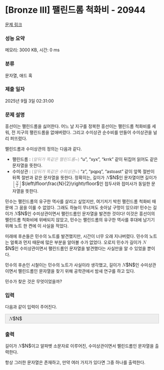 # [Bronze III] 팰린드롬 척화비 - 20944 

[문제 링크](https://www.acmicpc.net/problem/20944) 

### 성능 요약

메모리: 3000 KB, 시간: 0 ms

### 분류

문자열, 애드 혹

### 제출 일자

2025년 9월 3일 02:31:00

### 문제 설명

<p>흥선이는 팰린드롬을 싫어한다. 어느 날 지구를 정복한 흥선이는 팰린드롬 척화비를 세워, 전 지구의 팰린드롬을 없애버렸다. 그리고 수미상관 순수비를 만들어 수미상관을 널리 퍼뜨렸다.</p>

<p>팰린드롬과 수미상관의 정의는 다음과 같다.</p>

<ul>
	<li>팰린드롬 : <span style="color:#999999;">(<em>앞뒤가 똑같은 팰린드롬~</em>)</span> “u”, “xyx”, “krrk” 같이 뒤집어 읽어도 같은 문자열을 뜻한다.</li>
	<li>수미상관 : <span style="color:#999999;">(<em>앞뒤가 똑같은 수미상관~</em>)</span> “z”, “pqpq”, “astoast” 같이 앞쪽 절반이 뒤쪽 절반과 같은 문자열을 뜻한다. 정확히는, 길이가 <mjx-container class="MathJax" jax="CHTML" style="font-size: 109%; position: relative;"><mjx-math class="MJX-TEX" aria-hidden="true"><mjx-mi class="mjx-i"><mjx-c class="mjx-c1D441 TEX-I"></mjx-c></mjx-mi></mjx-math><mjx-assistive-mml unselectable="on" display="inline"><math xmlns="http://www.w3.org/1998/Math/MathML"><mi>N</mi></math></mjx-assistive-mml><span aria-hidden="true" class="no-mathjax mjx-copytext">$N$</span></mjx-container>인 문자열이면 길이가 <mjx-container class="MathJax" jax="CHTML" style="font-size: 109%; position: relative;"><mjx-math class="MJX-TEX" aria-hidden="true"><mjx-mrow><mjx-mo class="mjx-sop"><mjx-c class="mjx-c230A TEX-S1"></mjx-c></mjx-mo><mjx-mfrac><mjx-frac><mjx-num><mjx-nstrut></mjx-nstrut><mjx-mi class="mjx-i" size="s"><mjx-c class="mjx-c1D441 TEX-I"></mjx-c></mjx-mi></mjx-num><mjx-dbox><mjx-dtable><mjx-line></mjx-line><mjx-row><mjx-den><mjx-dstrut></mjx-dstrut><mjx-mn class="mjx-n" size="s"><mjx-c class="mjx-c32"></mjx-c></mjx-mn></mjx-den></mjx-row></mjx-dtable></mjx-dbox></mjx-frac></mjx-mfrac><mjx-mo class="mjx-sop"><mjx-c class="mjx-c230B TEX-S1"></mjx-c></mjx-mo></mjx-mrow></mjx-math><mjx-assistive-mml unselectable="on" display="inline"><math xmlns="http://www.w3.org/1998/Math/MathML"><mrow data-mjx-texclass="INNER"><mo data-mjx-texclass="OPEN">⌊</mo><mfrac><mi>N</mi><mn>2</mn></mfrac><mo data-mjx-texclass="CLOSE">⌋</mo></mrow></math></mjx-assistive-mml><span aria-hidden="true" class="no-mathjax mjx-copytext">$\left\lfloor\frac{N}{2}\right\rfloor$</span></mjx-container>인 접두사와 접미사가 동일한 문자열을 뜻한다.</li>
</ul>

<p>민수는 팰린드롬의 유구한 역사를 살리고 싶었지만, 여기저기 박힌 팰린드롬 척화비 때문에 그 꿈을 이룰 수 없었다. 그래도 하늘이 무너져도 솟아날 구멍이 있으랴! 민수는 길이가 <mjx-container class="MathJax" jax="CHTML" style="font-size: 109%; position: relative;"><mjx-math class="MJX-TEX" aria-hidden="true"><mjx-mi class="mjx-i"><mjx-c class="mjx-c1D441 TEX-I"></mjx-c></mjx-mi></mjx-math><mjx-assistive-mml unselectable="on" display="inline"><math xmlns="http://www.w3.org/1998/Math/MathML"><mi>N</mi></math></mjx-assistive-mml><span aria-hidden="true" class="no-mathjax mjx-copytext">$N$</span></mjx-container>인 수미상관이면서 팰린드롬인 문자열을 발견한 것이다! 이것은 흥선이의 팰린드롬 척화비에 위배되지 않았고, 민수는 팰린드롬의 유구한 역사를 후대에 남기기 위해 노트 한 켠에 이 사실을 적었다.</p>

<p>미래에 후손들은 민수의 노트를 발견했지만, 시간이 너무 오래 지나버렸다. 민수의 노트는 얼룩과 먼지 때문에 많은 부분을 알아볼 수가 없었다. 오로지 민수가 길이가 <mjx-container class="MathJax" jax="CHTML" style="font-size: 109%; position: relative;"><mjx-math class="MJX-TEX" aria-hidden="true"><mjx-mi class="mjx-i"><mjx-c class="mjx-c1D441 TEX-I"></mjx-c></mjx-mi></mjx-math><mjx-assistive-mml unselectable="on" display="inline"><math xmlns="http://www.w3.org/1998/Math/MathML"><mi>N</mi></math></mjx-assistive-mml><span aria-hidden="true" class="no-mathjax mjx-copytext">$N$</span></mjx-container>인 수미상관이면서 팰린드롬인 문자열을 발견했다는 사실만을 알 수 있었을 뿐이다.</p>

<p>민수의 후손인 시철이는 민수의 노트가 사실이라 생각했고, 길이가 <mjx-container class="MathJax" jax="CHTML" style="font-size: 109%; position: relative;"><mjx-math class="MJX-TEX" aria-hidden="true"><mjx-mi class="mjx-i"><mjx-c class="mjx-c1D441 TEX-I"></mjx-c></mjx-mi></mjx-math><mjx-assistive-mml unselectable="on" display="inline"><math xmlns="http://www.w3.org/1998/Math/MathML"><mi>N</mi></math></mjx-assistive-mml><span aria-hidden="true" class="no-mathjax mjx-copytext">$N$</span></mjx-container>인 수미상관이면서 팰린드롬인 문자열을 찾기 위해 공학관에서 밤새 연구를 하고 있다.</p>

<p>민수가 찾은 것은 무엇이었을까?</p>

### 입력 

 <p>다음과 같이 입력이 주어진다.</p>

<div style="background:#eeeeee;border:1px solid #cccccc;padding:5px 10px;"><mjx-container class="MathJax" jax="CHTML" style="font-size: 109%; position: relative;"> <mjx-math class="MJX-TEX" aria-hidden="true"><mjx-mi class="mjx-i"><mjx-c class="mjx-c1D441 TEX-I"></mjx-c></mjx-mi></mjx-math><mjx-assistive-mml unselectable="on" display="inline"><math xmlns="http://www.w3.org/1998/Math/MathML"><mi>N</mi></math></mjx-assistive-mml><span aria-hidden="true" class="no-mathjax mjx-copytext">$N$</span> </mjx-container></div>

### 출력 

 <p>길이가 <mjx-container class="MathJax" jax="CHTML" style="font-size: 109%; position: relative;"><mjx-math class="MJX-TEX" aria-hidden="true"><mjx-mi class="mjx-i"><mjx-c class="mjx-c1D441 TEX-I"></mjx-c></mjx-mi></mjx-math><mjx-assistive-mml unselectable="on" display="inline"><math xmlns="http://www.w3.org/1998/Math/MathML"><mi>N</mi></math></mjx-assistive-mml><span aria-hidden="true" class="no-mathjax mjx-copytext">$N$</span></mjx-container>이고 알파벳 소문자로 이루어진, 수미상관이면서 팰린드롬인 문자열을 출력한다. </p>

<p>항상 그러한 문자열은 존재하고, 만약 여러 가지가 있다면 그중 하나를 출력한다.</p>

